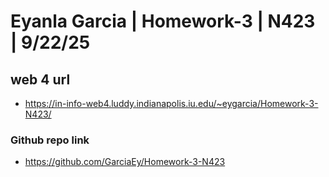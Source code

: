# Eyanla Garcia | Homework-3 | N423 | 9/22/25

## web 4 url

- https://in-info-web4.luddy.indianapolis.iu.edu/~eygarcia/Homework-3-N423/

### Github repo link

- https://github.com/GarciaEy/Homework-3-N423

